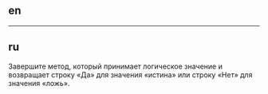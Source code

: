 ## en

---

## ru

Завершите метод, который принимает логическое значение и возвращает строку «Да» для значения «истина»
или строку «Нет» для значения «ложь».
